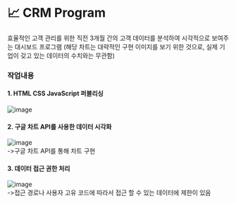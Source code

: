 # 📈 CRM Program
효율적인 고객 관리를 위한 직전 3개월 간의 고객 데이터를 분석하여 시각적으로 보여주는 대시보드 프로그램
(해당 차트는 대략적인 구현 이미지를 보기 위한 것으로, 실제 기업이 갖고 있는 데이터의 수치와는 무관함)

### 작업내용
#### 1. HTML CSS JavaScript 퍼블리싱
![image](https://user-images.githubusercontent.com/93658676/179428460-3e9726d4-c471-4c44-b575-99f32cbd6ce9.png)<br>

#### 2. 구글 차트 API를 사용한 데이터 시각화
![image](https://user-images.githubusercontent.com/93658676/179428311-1ec52f21-9460-48fe-a462-9716b15c8f21.png)<br>
->구글 차트 API를 통해 차트 구현

#### 3. 데이터 접근 권한 처리
![image](https://user-images.githubusercontent.com/93658676/179428631-e7b5ba11-319f-422b-84d7-d27f3dd7715d.png)<br>
->접근 경로나 사용자 고유 코드에 따라서 접근 할 수 있는 데이터에 제한이 있음
